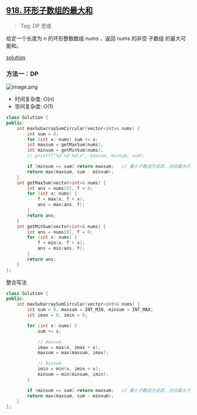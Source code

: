 ## [918. 环形子数组的最大和](https://leetcode.cn/problems/maximum-sum-circular-subarray/description/)

> Tag: DP 思维

给定一个长度为 n 的环形整数数组 nums ，返回 nums 的非空 子数组 的最大可能和。

[solution](https://leetcode.cn/problems/maximum-sum-circular-subarray/solutions/2351107/mei-you-si-lu-yi-zhang-tu-miao-dong-pyth-ilqh/)

### 方法一：DP

![image.png](https://imgs.alfly.cn/d256c485a51cd49b.png)

* 时间复杂度: ${O(n)}$
* 空间复杂度: ${O(1)}$
```cpp
class Solution {
public:
    int maxSubarraySumCircular(vector<int>& nums) {
        int sum = 0;
        for (int x: nums) sum += x;
        int maxsum = getMaxSum(nums);
        int minsum = getMinSum(nums);
        // printf("%d %d %d\n", maxsum, minsum, sum);

        if (minsum == sum) return maxsum;   // 最小子数组为全部，对应最大子数组为空，不符合
        return max(maxsum, sum - minsum);
    }
    int getMaxSum(vector<int>& nums) {
        int ans = nums[0], f = 0;
        for (int x: nums) {
            f = max(x, f + x);
            ans = max(ans, f);
        }
        return ans;
    }
    int getMinSum(vector<int>& nums) {
        int ans = nums[0], f = 0;
        for (int x: nums) {
            f = min(x, f + x);
            ans = min(ans, f);
        }
        return ans;
    }
};
```

整合写法

```cpp
class Solution {
public:
    int maxSubarraySumCircular(vector<int>& nums) {
        int sum = 0, maxsum = INT_MIN, minsum = INT_MAX;
        int imax = 0, imin = 0;

        for (int x: nums) {
            sum += x;

            // maxsum
            imax = max(x, imax + x);
            maxsum = max(maxsum, imax);

            // minsum
            imin = min(x, imin + x);
            minsum = min(minsum, imin);
        }

        if (minsum == sum) return maxsum;   // 最小子数组为全部，对应最大子数组为空，不符合
        return max(maxsum, sum - minsum);
    }
};
```